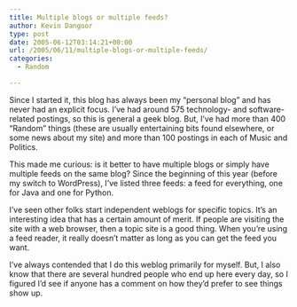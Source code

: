 ```yaml
---
title: Multiple blogs or multiple feeds?
author: Kevin Dangoor
type: post
date: 2005-06-12T03:14:21+00:00
url: /2005/06/11/multiple-blogs-or-multiple-feeds/
categories:
  - Random

---
```

Since I started it, this blog has always been my &#8220;personal blog&#8221; and has never had an explicit focus. I&#8217;ve had around 575 technology- and software-related postings, so this is general a geek blog. But, I&#8217;ve had more than 400 &#8220;Random&#8221; things (these are usually entertaining bits found elsewhere, or some news about my site) and more than 100 postings in each of Music and Politics.

This made me curious: is it better to have multiple blogs or simply have multiple feeds on the same blog? Since the beginning of this year (before my switch to WordPress), I&#8217;ve listed three feeds: a feed for everything, one for Java and one for Python. 

I&#8217;ve seen other folks start independent weblogs for specific topics. It&#8217;s an interesting idea that has a certain amount of merit. If people are visiting the site with a web browser, then a topic site is a good thing. When you&#8217;re using a feed reader, it really doesn&#8217;t matter as long as you can get the feed you want.

I&#8217;ve always contended that I do this weblog primarily for myself. But, I also know that there are several hundred people who end up here every day, so I figured I&#8217;d see if anyone has a comment on how they&#8217;d prefer to see things show up.